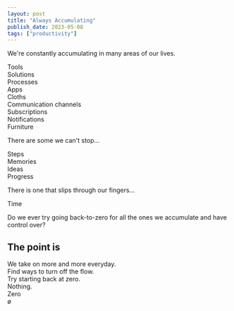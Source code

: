 ```yaml
---
layout: post
title: "Always Accumulating"
publish_date: 2023-05-08
tags: ["productivity"]
---
```


We're constantly accumulating in many areas of our lives.

Tools <br/>
Solutions <br/>
Processes <br/>
Apps <br/>
Cloths <br/>
Communication channels <br/>
Subscriptions<br/>
Notifications<br/>
Furniture

There are some we can't stop...

Steps<br/>
Memories<br/>
Ideas<br/>
Progress

There is one that slips through our fingers...

Time

Do we ever try going back-to-zero for all the ones we accumulate and have control over?

## The point is

We take on more and more everyday.<br/>
Find ways to turn off the flow.<br/>
Try starting back at zero.<br/>
Nothing.<br/>
Zero<br/>
ø

